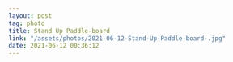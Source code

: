 ```yaml
---
layout: post
tag: photo
title: Stand Up Paddle-board 
link: "/assets/photos/2021-06-12-Stand-Up-Paddle-board-.jpg"
date: 2021-06-12 00:36:12
---
```

